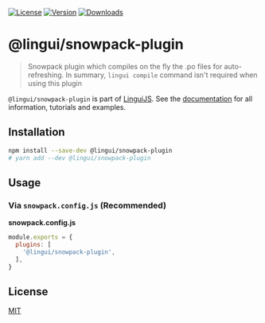 [![License][badge-license]][license]
[![Version][badge-version]][package]
[![Downloads][badge-downloads]][package]

# @lingui/snowpack-plugin

> Snowpack plugin which compiles on the fly the .po files for auto-refreshing. In summary, `lingui compile` command isn't required when using this plugin

`@lingui/snowpack-plugin` is part of [LinguiJS][linguijs]. See the [documentation][documentation] for all information, tutorials and examples.

## Installation

```sh
npm install --save-dev @lingui/snowpack-plugin
# yarn add --dev @lingui/snowpack-plugin
```

## Usage

### Via `snowpack.config.js` (Recommended)

**snowpack.config.js**

```js
module.exports = {
  plugins: [
    '@lingui/snowpack-plugin',
  ],
}
```

## License

[MIT][license]

[license]: https://github.com/lingui/js-lingui/blob/main/LICENSE
[linguijs]: https://github.com/lingui/js-lingui
[documentation]: https://lingui.js.org/
[package]: https://www.npmjs.com/package/@lingui/snowpack-plugin
[badge-downloads]: https://img.shields.io/npm/dw/@lingui/snowpack-plugin.svg
[badge-version]: https://img.shields.io/npm/v/@lingui/snowpack-plugin.svg
[badge-license]: https://img.shields.io/npm/l/@lingui/snowpack-plugin.svg
